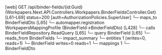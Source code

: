 [web] GET /api/binder-fields/{id:Guid}  (Workpapers.Next.API.Controllers.Workpapers.BinderFieldsController.Get)  [L61–L69] status=200 [auth=AuthorizationPolicies.SuperUser]
  └─ maps_to BinderFieldDto [L65]
    └─ automapper.registration WorkpapersMappingProfile (BinderField->BinderFieldDto) [L428]
  └─ calls BinderFieldRepository.ReadQuery [L65]
  └─ query BinderField [L65]
    └─ reads_from BinderFields
  └─ impact_summary
    └─ entities 1 (writes=0, reads=1)
      └─ BinderField writes=0 reads=1
    └─ mappings 1
      └─ BinderFieldDto

